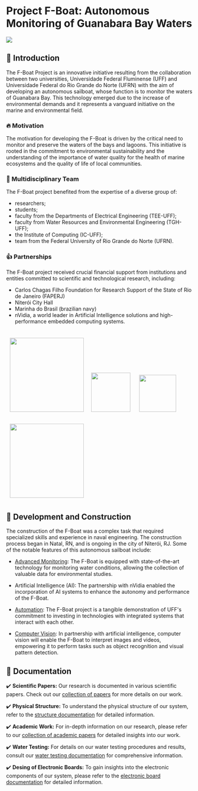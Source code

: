 # Project F-Boat: Autonomous Monitoring of Guanabara Bay Waters

<img src="https://i.imgur.com/dc4VdNp.jpg">

## :ocean: Introduction

The F-Boat Project is an innovative initiative resulting from the collaboration between two universities, Universidade Federal Fluminense (UFF) and Universidade Federal do Rio Grande do Norte (UFRN) with the aim of developing an autonomous sailboat, whose function is to monitor the waters of Guanabara Bay. This technology emerged due to the increase of environmental demands and it represents a vanguard initiative on the marine and environmental field.

### :fire: Motivation

The motivation for developing the F-Boat is driven by the critical need to monitor and preserve the waters of the bays and lagoons. This initiative is rooted in the commitment to environmental sustainability and the understanding of the importance of water quality for the health of marine ecosystems and the quality of life of local communities.

### :construction_worker: Multidisciplinary Team

The F-Boat project benefited from the expertise of a diverse group of:
 - researchers;
 - students;
 - faculty from the Departments of Electrical Engineering (TEE-UFF);
 - faculty from Water Resources and Environmental Engineering (TGH-UFF);
 - the Institute of Computing (IC-UFF);
 - team from the Federal University of Rio Grande do Norte (UFRN).

### :+1: Partnerships

The F-Boat project received crucial financial support from institutions and entities committed to scientific and technological research, including:
- Carlos Chagas Filho Foundation for Research Support of the State of Rio de Janeiro (FAPERJ)
- Niterói City Hall
- Marinha do Brasil (brazilian navy)
- nVidia, a world leader in Artificial Intelligence solutions and high-performance embedded computing systems.


<img src="https://i.imgur.com/tgl3A0u.png" width="200" vspace="22" hspace="10"><img src="https://i.imgur.com/FIVXWHz.jpg" width="106" hspace="10"> <img src="https://i.imgur.com/BrKqXnu.png" width="100" hspace="10"> <img src="https://i.imgur.com/IIXspiT.png" width="200" vspace="10" hspace="10">


## :construction: Development and Construction

The construction of the F-Boat was a complex task that required specialized skills and experience in naval engineering. The construction process began in Natal, RN, and is ongoing in the city of Niterói, RJ. Some of the notable features of this autonomous sailboat include:
- [Advanced Monitoring](https://github.com/medialab-fboat/water-sensors-code): The F-Boat is equipped with state-of-the-art technology for monitoring water conditions, allowing the collection of valuable data for environmental studies.

- Artificial Intelligence (AI): The partnership with nVidia enabled the incorporation of AI systems to enhance the autonomy and performance of the F-Boat.

- [Automation](https://github.com/medialab-fboat/actuators-code-just-arduino-mega-version): The F-Boat project is a tangible demonstration of UFF's commitment to investing in technologies with integrated systems that interact with each other.


- [Computer Vision](https://github.com/medialab-fboat/Yara_OVE): In partnership with artificial intelligence, computer vision will enable the F-Boat to interpret images and videos, empowering it to perform tasks such as object recognition and visual pattern detection.



## :file_folder: Documentation

:heavy_check_mark: **Scientific Papers:** Our research is documented in various scientific papers. Check out our [collection of papers](https://github.com/medialab-fboat/documentation/tree/main/written-articles) for more details on our work.

:heavy_check_mark: **Physical Structure:** To understand the physical structure of our system, refer to the [structure documentation](https://github.com/medialab-fboat/documentation/tree/main/drawing) for detailed information.

:heavy_check_mark: **Academic Work:** For in-depth information on our research, please refer to our [collection of academic papers](https://github.com/medialab-fboat/documentation/tree/main/academic-work) for detailed insights into our work.

:heavy_check_mark: **Water Testing:** For details on our water testing procedures and results, consult our [water testing documentation](https://github.com/medialab-fboat/documentation/tree/main/water-tests) for comprehensive information.

:heavy_check_mark: **Desing of Electronic Boards:** To gain insights into the electronic components of our system, please refer to the [electronic board documentation](https://github.com/medialab-fboat/documentation/tree/main/boards/v1-vnh5019-and-sm480-pwm-3000W-h-bridge) for detailed information.

